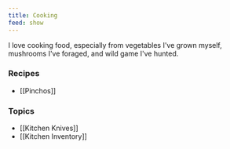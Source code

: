 ```yaml
---
title: Cooking
feed: show
---
```

I love cooking food, especially from vegetables I've grown myself, mushrooms I've foraged, and wild game I've hunted.
### Recipes
- [[Pinchos]]
### Topics
- [[Kitchen Knives]]
- [[Kitchen Inventory]]